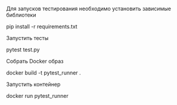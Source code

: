 Для запусков тестирования необходимо установить зависимые библиотеки

pip install -r requirements.txt

Запустить тесты

pytest test.py

Собрать Docker образ

docker build -t pytest_runner .

Запустить контейнер

docker run pytest_runner  
